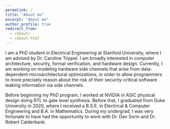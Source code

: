 ```yaml
---
permalink: /
title: "About me"
excerpt: "About me"
author_profile: true
redirect_from: 
  - /about/
  - /about.html
---
```


I am a PhD student in Electrical Engineering at Stanford University, where I am advised by Dr. Caroline Trippel. I am broadly interested in computer architecture, security, formal verification, and hardware design. Currently, I am working on modeling hardware side channels that arise from data-dependent microarchitectural optimizations, in order to allow programmers to more precisely reason about the risk of their security-critical software leaking information via side channels.

Before beginning my PhD program, I worked at NVIDIA in ASIC physical design doing RTL to gate level synthesis. Before that, I graduated from Duke University in 2020, where I received a B.S.E. in Electrical & Computer Engineering and B.A. in Mathematics. During my undergrad, I was very fortunate to have had the opportunity to work with Dr. Dan Sorin and Dr. Robert Calderbank.
